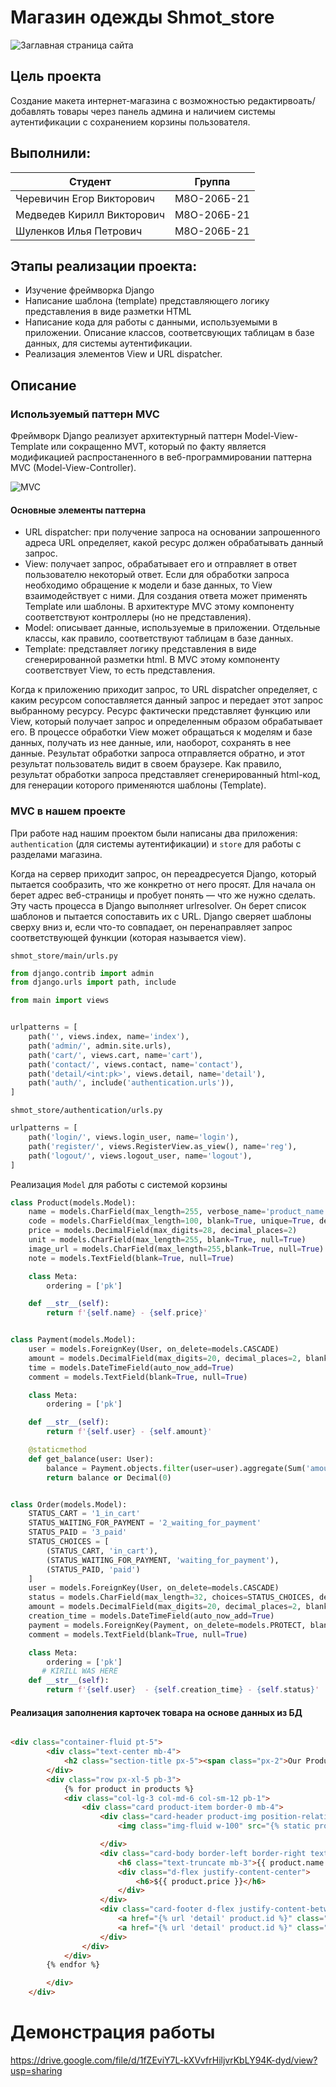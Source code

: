 Магазин одежды Shmot_store
============
![Заглавная страница сайта](https://github.com/LAshinCHE/shmot_store/blob/main/index.png)

Цель проекта
-------------
Создание макета интернет-магазина с возможностью редактирвоать/добавлять товары через панель админа и наличием системы аутентификации с сохранением корзины пользователя.

Выполнили:
-------------
| Студент                     | Группа             |
| --------------------------- |:------------------:| 
| Черевичин Егор Викторович   | М8О-206Б-21        | 
| Медведев Кирилл Викторович  |  М8О-206Б-21       | 
| Шуленков Илья Петрович      |  М8О-206Б-21       |   

Этапы реализации проекта:
-------------------------

- Изучение фреймворка Django
- Написание шаблона (template) представляющего логику представления в виде разметки HTML
- Написание кода для работы с данными, используемыми в приложении. Описание классов, соответсвующих таблицам в базе данных, для системы аутентификации.
- Реализация элементов View и URL dispatcher.

Описание
-----------

### Используемый паттерн MVC ###

Фреймворк Django реализует архитектурный паттерн Model-View-Template или сокращенно MVT, который по факту является модификацией распростаненного в веб-программировании паттерна MVC (Model-View-Controller). 

![MVC](https://github.com/LAshinCHE/shmot_store/blob/main/django_mvc.png)

#### Основные элементы паттерна ####
- URL dispatcher: при получение запроса на основании запрошенного адреса URL определяет, какой ресурс должен обрабатывать данный запрос.
- View: получает запрос, обрабатывает его и отправляет в ответ пользователю некоторый ответ. Если для обработки запроса необходимо обращение к модели и базе данных, то View взаимодействует с ними. Для создания ответа может применять Template или шаблоны. В архитектуре MVC этому компоненту соответствуют контроллеры (но не представления).
- Model: описывает данные, используемые в приложении. Отдельные классы, как правило, соответствуют таблицам в базе данных.
- Template: представляет логику представления в виде сгенерированной разметки html. В MVC этому компоненту соответствует View, то есть представления.

Когда к приложению приходит запрос, то URL dispatcher определяет, с каким ресурсом сопоставляется данный запрос и передает этот запрос выбранному ресурсу. Ресурс фактически представляет функцию или View, который получает запрос и определенным образом обрабатывает его. В процессе обработки View может обращаться к моделям и базе данных, получать из нее данные, или, наоборот, сохранять в нее данные. Результат обработки запроса отправляется обратно, и этот результат пользователь видит в своем браузере. Как правило, результат обработки запроса представляет сгенерированный html-код, для генерации которого применяются шаблоны (Template).

### MVC в нашем проекте ### 

При работе над нашим проектом были написаны два приложения: `authentication` (для системы аутентификации) и `store` для работы с разделами магазина.

Когда на сервер приходит запрос, он переадресуется Django, который пытается сообразить, что же конкретно от него просят. Для начала он берет адрес веб-страницы и пробует понять — что же нужно сделать. Эту часть процесса в Django выполняет urlresolver. Он берет список шаблонов и пытается сопоставить их с URL. Django сверяет шаблоны сверху вниз и, если что-то совпадает, он перенаправляет запрос соответствующей функции (которая называется view).

`shmot_store/main/urls.py`

```python
from django.contrib import admin
from django.urls import path, include

from main import views


urlpatterns = [
    path('', views.index, name='index'),
    path('admin/', admin.site.urls),
    path('cart/', views.cart, name='cart'),
    path('contact/', views.contact, name='contact'),
    path('detail/<int:pk>', views.detail, name='detail'),
    path('auth/', include('authentication.urls')),
]

```

`shmot_store/authentication/urls.py`
```python
urlpatterns = [
    path('login/', views.login_user, name='login'),
    path('register/', views.RegisterView.as_view(), name='reg'),
    path('logout/', views.logout_user, name='logout'),
]
```

Реализация `Model` для работы с системой корзины

```python
class Product(models.Model):
    name = models.CharField(max_length=255, verbose_name='product_name')
    code = models.CharField(max_length=100, blank=True, unique=True, default=uuid.uuid4)
    price = models.DecimalField(max_digits=28, decimal_places=2)
    unit = models.CharField(max_length=255, blank=True, null=True)
    image_url = models.CharField(max_length=255,blank=True, null=True)
    note = models.TextField(blank=True, null=True)

    class Meta:
        ordering = ['pk']

    def __str__(self):
        return f'{self.name} - {self.price}'


class Payment(models.Model):
    user = models.ForeignKey(User, on_delete=models.CASCADE)
    amount = models.DecimalField(max_digits=20, decimal_places=2, blank=True, null=True)
    time = models.DateTimeField(auto_now_add=True)
    comment = models.TextField(blank=True, null=True)

    class Meta:
        ordering = ['pk']

    def __str__(self):
        return f'{self.user} - {self.amount}'

    @staticmethod
    def get_balance(user: User):
        balance = Payment.objects.filter(user=user).aggregate(Sum('amount'))['amount__sum']
        return balance or Decimal(0)


class Order(models.Model):
    STATUS_CART = '1_in_cart'
    STATUS_WAITING_FOR_PAYMENT = '2_waiting_for_payment'
    STATUS_PAID = '3_paid'
    STATUS_CHOICES = [
        (STATUS_CART, 'in_cart'),
        (STATUS_WAITING_FOR_PAYMENT, 'waiting_for_payment'),
        (STATUS_PAID, 'paid')
    ]
    user = models.ForeignKey(User, on_delete=models.CASCADE)
    status = models.CharField(max_length=32, choices=STATUS_CHOICES, default=STATUS_CART)
    amount = models.DecimalField(max_digits=20, decimal_places=2, blank=True, null=True)
    creation_time = models.DateTimeField(auto_now_add=True)
    payment = models.ForeignKey(Payment, on_delete=models.PROTECT, blank=True, null=True)
    comment = models.TextField(blank=True, null=True)

    class Meta:
        ordering = ['pk']
       # KIRILL WAS HERE
    def __str__(self):
        return f'{self.user}  - {self.creation_time} - {self.status}'

```
#### Реализация заполнения карточек товара на основе данных из БД ####

```html

<div class="container-fluid pt-5">
        <div class="text-center mb-4">
            <h2 class="section-title px-5"><span class="px-2">Our Products</span></h2>
        </div>
        <div class="row px-xl-5 pb-3">
            {% for product in products %}
            <div class="col-lg-3 col-md-6 col-sm-12 pb-1">
                <div class="card product-item border-0 mb-4">
                    <div class="card-header product-img position-relative overflow-hidden bg-transparent border p-0">
                        <img class="img-fluid w-100" src="{% static product.image_url %}" alt="">

                    </div>
                    <div class="card-body border-left border-right text-center p-0 pt-4 pb-3">
                        <h6 class="text-truncate mb-3">{{ product.name }}</h6>
                        <div class="d-flex justify-content-center">
                            <h6>${{ product.price }}</h6>
                        </div>
                    </div>
                    <div class="card-footer d-flex justify-content-between bg-light border">
                        <a href="{% url 'detail' product.id %}" class="btn btn-sm text-dark p-0"><i class="fas fa-eye text-primary mr-1"></i>View Detail</a>
                        <a href="{% url 'detail' product.id %}" class="btn btn-sm text-dark p-0"><i class="fas fa-shopping-cart text-primary mr-1"></i>Add To Cart</a>
                    </div>
                </div>
            </div>
        {% endfor %}

        </div>
    </div>

```

Демонстрация работы
====================

https://drive.google.com/file/d/1fZEviY7L-kXVvfrHiljvrKbLY94K-dyd/view?usp=sharing
